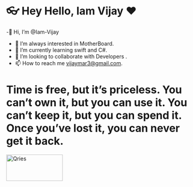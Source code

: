 # 👓 Hey Hello,  Iam Vijay ❤️ 

-👋 Hi, I’m @Iam-Vijay
- 👀 I’m always interested in MotherBoard.
- 🌱 I’m currently learning swift and C#.
- 💞️ I’m looking to collaborate with Developers .
- 📫 How to reach me vijaymar3@gmail.com.


<h1>Time is free, but it’s priceless. You can’t own it, but you can use it. You can’t keep it, but you can spend it. Once you’ve lost it, you can never get it back.</h1>

<a href="https://www.qries.com/">
         <img alt="Qries" src="https://giphy.com/gifs/images-tick-clock-bomb-4NtQSpNsdxtv2"
         width=150" height="70">
<!---
Iam-Vijay/Iam-Vijay is a ✨ special ✨ repository because its `README.md` (this file) appears on your GitHub profile.
You can click the Preview link to take a look at your changes.
--->
